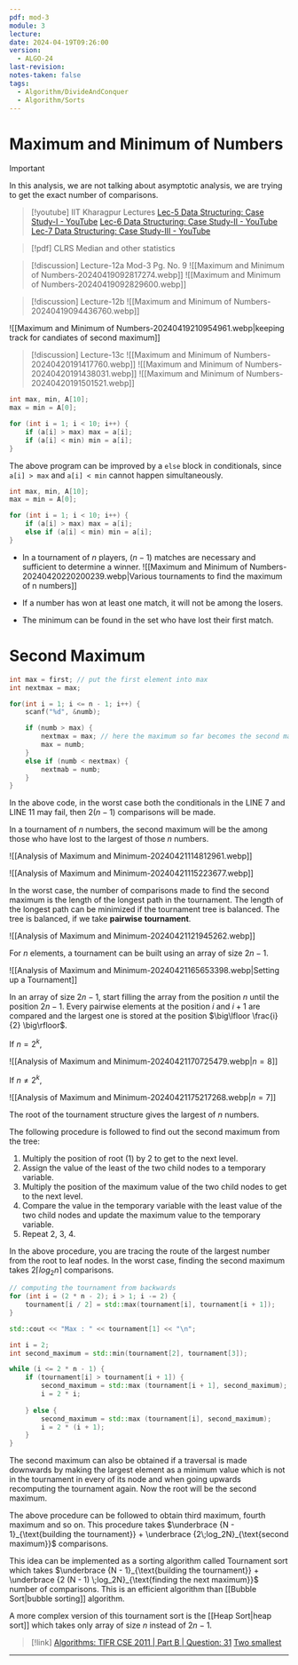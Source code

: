 ```yaml
---
pdf: mod-3
module: 3
lecture: 
date: 2024-04-19T09:26:00
version:
  - ALGO-24
last-revision: 
notes-taken: false
tags:
  - Algorithm/DivideAndConquer
  - Algorithm/Sorts
---
```

# Maximum and Minimum of Numbers

> [!important] 
> In this analysis, we are not talking about asymptotic analysis, we are trying to get the exact number of comparisons.


> [!youtube] IIT Kharagpur Lectures
> [Lec-5 Data Structuring: Case Study-I - YouTube](https://www.youtube.com/watch?v=lEvzwEcjQ54)
> [Lec-6 Data Structuring: Case Study-II - YouTube](https://www.youtube.com/watch?v=t0ze7NJIh8M)
> [Lec-7 Data Structuring: Case Study-III - YouTube](https://www.youtube.com/watch?v=NU77XIX-wro)


> [!pdf] CLRS 
> Median and other statistics



> [!discussion] Lecture-12a
> Mod-3 Pg. No. 9
> ![[Maximum and Minimum of Numbers-20240419092817274.webp]]
> ![[Maximum and Minimum of Numbers-20240419092829600.webp]]


> [!discussion] Lecture-12b
> ![[Maximum and Minimum of Numbers-20240419094436760.webp]]




![[Maximum and Minimum of Numbers-20240419210954961.webp|keeping track for candiates of second maximum]]



> [!discussion] Lecture-13c
> ![[Maximum and Minimum of Numbers-20240420191417760.webp]]
> ![[Maximum and Minimum of Numbers-20240420191438031.webp]]
> ![[Maximum and Minimum of Numbers-20240420191501521.webp]]

```c title="maximum.c"
int max, min, A[10];
max = min = A[0];

for (int i = 1; i < 10; i++) {
	if (a[i] > max) max = a[i];
	if (a[i] < min) min = a[i];
}
```

The above program can be improved by a `else` block in conditionals, since `a[i] > max` and `a[i] < min` cannot happen simultaneously.

```c hl:6 title="maximum_improved.c"
int max, min, A[10];
max = min = A[0];

for (int i = 1; i < 10; i++) {
	if (a[i] > max) max = a[i];
	else if (a[i] < min) min = a[i];
}
```

- In a tournament of $n$ players, $(n - 1)$ matches are necessary and sufficient to determine a winner.
![[Maximum and Minimum of Numbers-20240420220200239.webp|Various tournaments to find the maximum of n numbers]]

- If a number has won at least one match, it will not be among the losers.
- The minimum can be found in the set who have lost their first match.


# Second Maximum

```c title="max_and_second_max.c" hl:7,11
int max = first; // put the first element into max
int nextmax = max;

for(int i = 1; i <= n - 1; i++) {
	scanf("%d", &numb);

	if (numb > max) {
		nextmax = max; // here the maximum so far becomes the second max
		max = numb;
	}
	else if (numb < nextmax) {
		nextmab = numb;
	}
}
```

In the above code, in the worst case both the conditionals in the LINE 7 and LINE 11 may fail, then $2(n - 1)$ comparisons will be made.

In a tournament of $n$ numbers, the second maximum will be the among those who have lost to the largest of those $n$ numbers.

![[Analysis of Maximum and Minimum-20240421114812961.webp]]

![[Analysis of Maximum and Minimum-20240421115223677.webp]]

In the worst case, the number of comparisons made to find the second maximum is the length of the longest path in the tournament. The length of the longest path can be minimized if the tournament tree is balanced. The tree is balanced, if we take **pairwise** **tournament**.

![[Analysis of Maximum and Minimum-20240421121945262.webp]]

For $n$ elements, a tournament can be built using an array of size $2n - 1$.

![[Analysis of Maximum and Minimum-20240421165653398.webp|Setting up a Tournament]]

In an array of size $2n - 1$, start filling the array from the position $n$ until the position $2n - 1$. Every pairwise elements at the position $i$ and $i + 1$ are compared and the largest one is stored at the position $\big\lfloor \frac{i}{2} \big\rfloor$.

If $n = 2^k$,

![[Analysis of Maximum and Minimum-20240421170725479.webp|$n = 8$]]

If $n \not= 2^k$,

![[Analysis of Maximum and Minimum-20240421175217268.webp|$n = 7$]]

The root of the tournament structure gives the largest of $n$ numbers.

The following procedure is followed to find out the second maximum from the tree:
1. Multiply the position of root (1) by 2 to get to the next level.
2. Assign the value of the least of the two child nodes to a temporary variable.
3. Multiply the position of the maximum value of the two child nodes to get to the next level.
4. Compare the value in the temporary variable with the least value of the two child nodes and update the maximum value to the temporary variable.
5. Repeat 2, 3, 4.

In the above procedure, you are tracing the route of the largest number from the root to leaf nodes.
In the worst case, finding the second maximum takes $2 \lceil log_2 n \rceil$ comparisons.

```cpp title="computing-tournament.cpp"
// computing the tournament from backwards
for (int i = (2 * n - 2); i > 1; i -= 2) {
	tournament[i / 2] = std::max(tournament[i], tournament[i + 1]);
}

std::cout << "Max : " << tournament[1] << "\n";

int i = 2;
int second_maximum = std::min(tournament[2], tournament[3]);

while (i <= 2 * n - 1) {
	if (tournament[i] > tournament[i + 1]) {
		second_maximum = std::max (tournament[i + 1], second_maximum);
		i = 2 * i;
	
	} else {
		second_maximum = std::max (tournament[i], second_maximum);
		i = 2 * (i + 1);
	}
}
```

The second maximum can also be obtained if a traversal is made downwards by making the largest element as a minimum value which is not in the tournament in every of its node and when going upwards recomputing the tournament again. Now the root will be the second maximum.

The above procedure can be followed to obtain third maximum, fourth maximum and so on. This procedure takes  $\underbrace {N - 1}_{\text{building the tournament}} + \underbrace {2\;log_2N}_{\text{second maximum}}$ comparisons.

This idea can be implemented as a sorting algorithm called Tournament sort which takes $\underbrace {N - 1}_{\text{building the tournament}} + \underbrace {2 (N - 1) \;log_2N}_{\text{finding the next maximum}}$ number of comparisons. This is an efficient algorithm than [[Bubble Sort|bubble sorting]] algorithm.

A more complex version of this tournament sort is the [[Heap Sort|heap sort]] which takes only array of size $n$ instead of $2n - 1$.


> [!link] 
> [Algorithms: TIFR CSE 2011 | Part B | Question: 31](https://gateoverflow.in/20617/tifr-cse-2011-part-b-question-31)
> [Two smallest](https://www.codinghelmet.com/exercises/two-smallest)

---